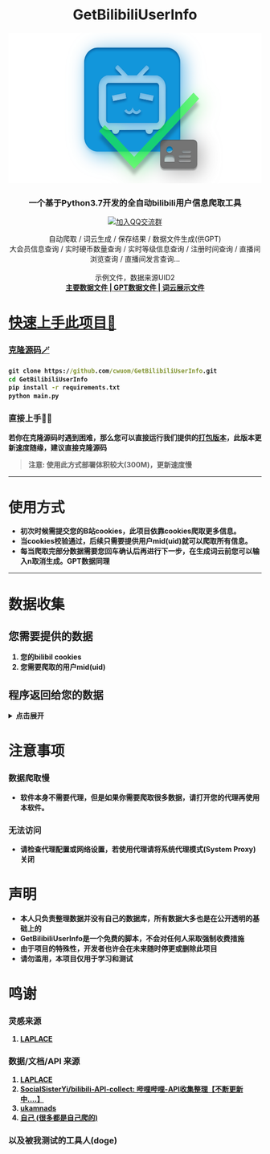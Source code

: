 
<h1 align="center">GetBilibiliUserInfo</h1>
<div align="center">
<a href="https://github.com/GaiZhenBiao/ChuanhuChatGPT">
<img src="logo.png" alt="Logo" height="300">
</a>

<p align="center">
<h3>一个基于Python3.7开发的全自动bilibili用户信息爬取工具</h3>
<p align="center">
<a href="http://qm.qq.com/cgi-bin/qm/qr?_wv=1027&k=SQ2EDC77_dObl8QOdmwMVxw39H8Ur1Ax&authKey=OD1jf7NyaNkZu0HpXuhjnFPTA9hWdxcmiU72rteVclsIWSziS1bjThC8OJaK36sV&noverify=0&group_code=893018099">
<img alt="加入QQ交流群" src="https://img.shields.io/badge/QQGroup-893018099-blue" />
</a>
<p>
自动爬取 / 词云生成 / 保存结果 / 数据文件生成(供GPT) <br />
大会员信息查询 / 实时硬币数量查询 / 实时等级信息查询 / 注册时间查询 / 直播间浏览查询 / 直播间发言查询...　<br />
<br />
示例文件，数据来源UID2
<br />
<a href="https://github.com/cwuom/GetBilibiliUserInfo/blob/main/datas/%E7%A2%A7%E8%AF%97_2.txt"><strong>主要数据文件</</a> | 
<a href="https://github.com/cwuom/GetBilibiliUserInfo/blob/main/gpt_datas/gpt_2_%E7%A2%A7%E8%AF%97.txt"><strong>GPT数据文件</</a> |
<a href="https://github.com/cwuom/GetBilibiliUserInfo/blob/main/wordcloud_data/WordCloud_%E7%A2%A7%E8%AF%97_2.png"><strong>词云展示文件</</a>
</p>
</p>
</p>
</div>



# 快速上手此项目🔨
### 克隆源码🪄

```cmd
git clone https://github.com/cwuom/GetBilibiliUserInfo.git
cd GetBilibiliUserInfo
pip install -r requirements.txt
python main.py
```

### 直接上手👨‍💻

若你在克隆源码时遇到困难，那么您可以直接运行我们提供的[打包版本](https://github.com/cwuom/GetBilibiliUserInfo/releases "exe版本")，此版本更新速度随缘，**建议直接克隆源码**
> 注意: 使用此方式部署体积较大(300M)，更新速度慢

------------
  
# 使用方式
- 初次时候需提交您的B站cookies，此项目依靠cookies爬取更多信息。
- 当cookies校验通过，后续只需要提供用户mid(uid)就可以爬取所有信息。
- 每当爬取完部分数据需要您回车确认后再进行下一步，在生成词云前您可以输入n取消生成。GPT数据同理


------------

# 数据收集

## 您需要提供的数据
1. 您的**bilibil cookies**
2. 您需要爬取的用户mid(uid)


## 程序返回给您的数据

<details>
<summary>点击展开</summary>

#### 注: 括号内的详细数据来源自UID2，部分其他来源会标注在末尾

### 主页数据
1. 昵称
2. 性别
3. rank
4. 头像链接
5. 硬币数量
6. DisplayRank
7. 注册时间 (2009-06-24 14:16:45)
8. 生日
9. 个性签名
10. 粉丝数量 (精确到个位)
11. 关注数
12. 关注他的知名UP

### 经验/等级数据
1. 当前经验数量 (226644exp)
2. 当前等级
3. 下一级所需经验数量
4. 当前等级所需经验数量
5. 升级进度 
> 低于LV6: 还差6666exp可升级，当前进度为76.85416666666667% (来自UID102570170)
> 高于LV6: 此人等级已经爆表！超出LV6 197844exp

### 视频/专栏数据
1. 视频总浏览量 (精确到个位)
2. 文章总浏览量 (精确到个位)
3. 总浏览量 (视频浏览量 + 专栏浏览量)
4. 总被赞数
5. 被赞率 (总被赞数 / 总播放量)

### 大会员信息 
1. 会员状态 (有/无)
2. 会员类型 (年度及以上大会员 / 月大会员/ 无)
3. 到期时间 (2094-07-31 00:00:00) 
4. 电视大会员状态 (开通电视大会员 / 未开通电视大会员)
5. 大会员角色 (月度大会员  / 年度大会员  /十年大会员  / 百年大会员)

 
### 直播间数据
1. 是否有房间 (有/无)
2. 开播状态 (未开播 / 直播中)
3. 直播间URL (https://live.bilibili.com/1024?broadcast_type=0&is_room_feed=0)
4. 直播间标题 (试图恰鸡)
5. 直播间封面(http://i0.hdslb.com/bfs/live/new_room_cover/96ee5bfd0279a0f18b190340334f43f473038288.jpg)
6. 直播间ID (1024)
7. 是否轮播 (未轮播 / 轮播)

----


### 访问直播间数据
 1. 观看主播数量 (共观看了74名主播)
 3. 观看直播次数 (280次)
3. 访问排行
```
========================================
UID:434334701 - name:七海Nana7mi - 观看49次
========================================
UID:463999 - name:波喵喵喵 - 观看36次
========================================
UID:6189069 - name:小糖发财 - 观看29次
========================================
UID:370687588 - name:花留Karu - 观看21次
========================================
UID:867152 - name:蕾蕾大表哥 - 观看17次
========================================
UID:28278455 - name:香菇滑鸡_ - 观看15次
========================================
UID:548076 - name:樱群 - 观看5次
========================================
...

```

4. 自监听以来所有进入直播间事件
```
========================================
访问主播ID: 樱群 - 548076
进入直播间日期: 2023-05-13 14:34:08
========================================
访问主播ID: 小糖发财 - 6189069
进入直播间日期: 2023-05-12 11:45:30
...
========================================
访问主播ID: 波喵喵喵 - 463999
进入直播间日期: 2022-06-26 01:52:11
========================================
访问主播ID: 波喵喵喵 - 463999
进入直播间日期: 2022-06-19 18:33:13
```
5. 最后一次访问事件
```
访问主播ID: 樱群 - 548076
进入直播间日期: 2023-05-13 14:34:08
```
6. 自统计最早访问数据
```
访问主播ID: 波喵喵喵 - 463999
进入直播间日期: 2022-06-19 18:33:13
```


 ----


 ### 发言数据
  1. 发言次数 (共发言258次)
  2. 发言排行
```
========================================
在花留Karu - 370687588 - 发言了113次
========================================
在七海Nana7mi - 434334701 - 发言了55次
========================================
在波喵喵喵 - 463999 - 发言了25次
========================================
在蕾蕾大表哥 - 867152 - 发言了14次
========================================
在琉绮Ruki - 420249427 - 发言了11次
========================================
在小糖发财 - 6189069 - 发言了10次
========================================
...
========================================
在狐洛洛子 - 44820 - 发言了2次
========================================
```
 3. 自监听以来所有进入直播间发言事件
 ```
========================================
发言: 14岁！
发送到樱群 - 548076
发言时间: 2023-05-13 14:34:48
========================================
发言: 永远14岁哈
发送到樱群 - 548076
发言时间: 2023-05-13 14:34:57
========================================
发言: 下午好w
发送到樱群 - 548076
发言时间: 2023-05-13 14:35:23
========================================
发言: [抱抱]
发送到樱群 - 548076
发言时间: 2023-05-13 14:35:54
========================================
发言: 你个分奴~
发送到蕾蕾大表哥 - 867152
发言时间: 2023-05-11 21:20:27
========================================
发言: 刑天你好呀
发送到桃核叫我桃道长 - 837470
发言时间: 2023-04-22 14:56:56
========================================
.....
========================================
发言: 给老二次元发小奖金
发送到七海Nana7mi - 434334701
发言时间: 2020-05-31 01:48:04
 ```


### 直播间送礼数据
1. 送礼数量 (共送出879个礼物)
2. 送礼排行
```
========================================
送给七海Nana7mi - 434334701 - 送出361次
========================================
送给花留Karu - 370687588 - 送出270次
========================================
送给波喵喵喵 - 463999 - 送出162次
========================================
送给小糖发财 - 6189069 - 送出48次
========================================
送给琉绮Ruki - 420249427 - 送出19次
========================================
送给樱群 - 548076 - 送出10次
========================================
送给艾因Eine - 421267475 - 送出8次
========================================
送给=咬人猫= - 116683 - 送出1次
========================================
```
3. 自监听以来所有直播间打赏事件
```
========================================
主播ID樱群 - 548076
送礼日期: 2023-05-13 14:34:31
礼物内容: 小花花
========================================
主播ID=咬人猫= - 116683
送礼日期: 2023-01-14 21:49:52
礼物内容: 小花花 x1
========================================
主播ID波喵喵喵 - 463999
送礼日期: 2022-10-25 00:35:08
礼物内容: 爱心抱枕 x1 [¥16]
========================================
...
========================================
主播ID花留Karu - 370687588
送礼日期: 2020-06-13 23:12:47
礼物内容: 小电视飞船 x10 [¥6660]

```

### 可视化数据
1. 通过所有直播间发言数据制作一张词云图
```python
 wordcloud = WordCloud(background_color="white",
                              width=4000,
                              height=3000,
                              max_words=20000,
                              max_font_size=200,
                              contour_width=4,
                              contour_color='steelblue',
                              font_path="PingFang-Bold_0.ttf"
                              ).generate(result)
        wordcloud.to_file(f'wordcloud_data\\WordCloud_{name}_{mid}.png')
```

![词云图](https://raw.githubusercontent.com/cwuom/GetBilibiliUserInfo/main/wordcloud_data/WordCloud_%E7%A2%A7%E8%AF%97_2.png)

### GPT数据
1. 昵称
2. 简介
3. 粉丝数量
4. 关注数
5. 直播间发言 (随机抽取250条)
6. 前五观看主播排行
7. 视频信息，包含简介以及标题
![GPT演示1](https://github.com/cwuom/GetBilibiliUserInfo/blob/main/GPT_1.jpg?raw=true)
![GPT演示2](https://github.com/cwuom/GetBilibiliUserInfo/blob/main/GPT_2.jpg?raw=true)
![GPT演示3](https://github.com/cwuom/GetBilibiliUserInfo/blob/main/GPT_3.png?raw=true)
注: 以上演示图非程序本身提供，需要您把程序给的数据文件投喂给ChatGPT才能达到如上效果! 


</details>

# 注意事项

### 数据爬取慢
- 软件本身不需要代理，但是如果你需要爬取很多数据，请打开您的代理再使用本软件。
### 无法访问
- 请检查代理配置或网络设置，若使用代理请将系统代理模式(System Proxy)关闭


# 声明
- 本人只负责整理数据并没有自己的数据库，所有数据大多也是在公开透明的基础上的
- GetBilibiliUserInfo是一个免费的脚本，不会对任何人采取强制收费措施
- 由于项目的特殊性，开发者也许会在未来随时停更或删除此项目
- 请勿滥用，本项目仅用于学习和测试


# 鸣谢
###  灵感来源 
1. [LAPLACE](https://laplace.live/)

### 数据/文档/API 来源
1. [LAPLACE](https://laplace.live/)
2. [SocialSisterYi/bilibili-API-collect: 哔哩哔哩-API收集整理【不断更新中....】](https://github.com/SocialSisterYi/bilibili-API-collect)
3. [ukamnads](https://ukamnads.icu/)
4. [自己 (很多都是自己爬的)](https://space.bilibili.com/473400804)

### 以及被我测试的工具人(doge)


